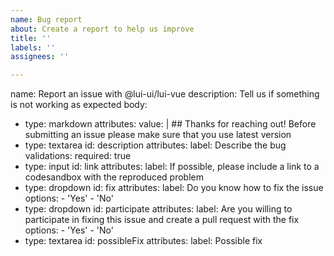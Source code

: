 ```yaml
---
name: Bug report
about: Create a report to help us improve
title: ''
labels: ''
assignees: ''

---
```


name: Report an issue with @lui-ui/lui-vue
description: Tell us if something is not working as expected
body:
  - type: markdown
    attributes:
      value: |
        ## Thanks for reaching out!
        Before submitting an issue please make sure that you use latest version
  - type: textarea
    id: description
    attributes:
      label: Describe the bug
    validations:
      required: true
  - type: input
    id: link
    attributes:
      label: If possible, please include a link to a codesandbox with the reproduced problem
  - type: dropdown
    id: fix
    attributes:
      label: Do you know how to fix the issue
      options:
        - 'Yes'
        - 'No'
  - type: dropdown
    id: participate
    attributes:
      label: Are you willing to participate in fixing this issue and create a pull request with the fix
      options:
        - 'Yes'
        - 'No'
  - type: textarea
    id: possibleFix
    attributes:
      label: Possible fix
